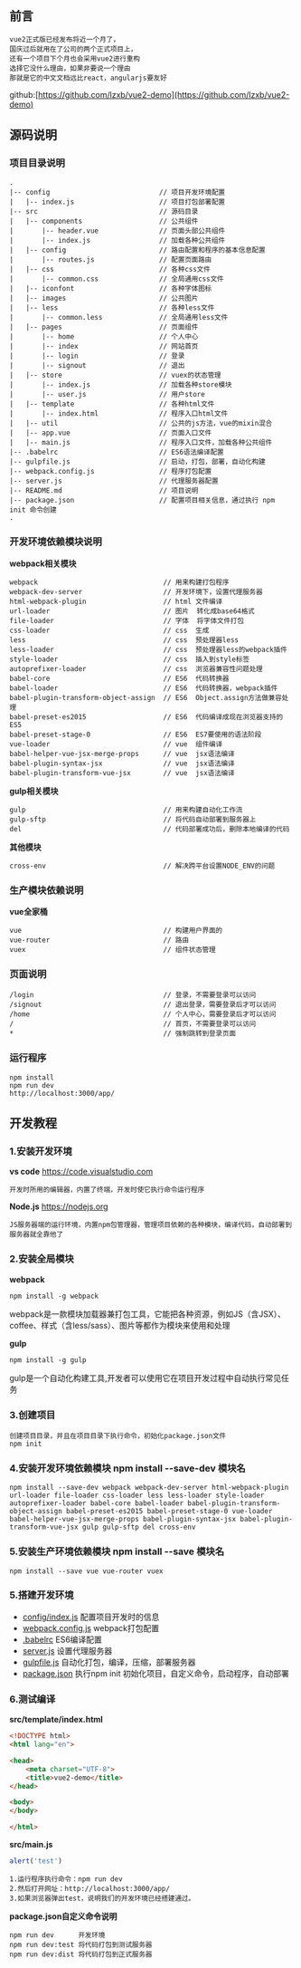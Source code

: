 ## 前言
```
vue2正式版已经发布将近一个月了，
国庆过后就用在了公司的两个正式项目上，
还有一个项目下个月也会采用vue2进行重构
选择它没什么理由，如果非要说一个理由
那就是它的中文文档远比react，angularjs要友好
```
github:[https://github.com/lzxb/vue2-demo](https://github.com/lzxb/vue2-demo)

## 源码说明
### 项目目录说明
```
.
|-- config                           // 项目开发环境配置
|   |-- index.js                     // 项目打包部署配置
|-- src                              // 源码目录
|   |-- components                   // 公共组件
|       |-- header.vue               // 页面头部公共组件
|       |-- index.js                 // 加载各种公共组件
|   |-- config                       // 路由配置和程序的基本信息配置
|       |-- routes.js                // 配置页面路由
|   |-- css                          // 各种css文件
|       |-- common.css               // 全局通用css文件
|   |-- iconfont                     // 各种字体图标
|   |-- images                       // 公共图片
|   |-- less                         // 各种less文件
|       |-- common.less              // 全局通用less文件
|   |-- pages                        // 页面组件
|       |-- home                     // 个人中心
|       |-- index                    // 网站首页
|       |-- login                    // 登录
|       |-- signout                  // 退出
|   |-- store                        // vuex的状态管理
|       |-- index.js                 // 加载各种store模块
|       |-- user.js                  // 用户store
|   |-- template                     // 各种html文件
|       |-- index.html               // 程序入口html文件
|   |-- util                         // 公共的js方法，vue的mixin混合
|   |-- app.vue                      // 页面入口文件
|   |-- main.js                      // 程序入口文件，加载各种公共组件
|-- .babelrc                         // ES6语法编译配置
|-- gulpfile.js                      // 启动，打包，部署，自动化构建
|-- webpack.config.js                // 程序打包配置
|-- server.js                        // 代理服务器配置
|-- README.md                        // 项目说明
|-- package.json                     // 配置项目相关信息，通过执行 npm init 命令创建
.
```

### 开发环境依赖模块说明
**webpack相关模块**
```
webpack                               // 用来构建打包程序
webpack-dev-server                    // 开发环境下，设置代理服务器
html-webpack-plugin                   // html 文件编译
url-loader                            // 图片  转化成base64格式
file-loader                           // 字体  将字体文件打包
css-loader                            // css  生成
less                                  // css  预处理器less
less-loader                           // css  预处理器less的webpack插件
style-loader                          // css  插入到style标签
autoprefixer-loader                   // css  浏览器兼容性问题处理
babel-core                            // ES6  代码转换器
babel-loader                          // ES6  代码转换器，webpack插件
babel-plugin-transform-object-assign  // ES6  Object.assign方法做兼容处理
babel-preset-es2015                   // ES6  代码编译成现在浏览器支持的ES5
babel-preset-stage-0                  // ES6  ES7要使用的语法阶段
vue-loader                            // vue  组件编译
babel-helper-vue-jsx-merge-props      // vue  jsx语法编译
babel-plugin-syntax-jsx               // vue  jsx语法编译
babel-plugin-transform-vue-jsx        // vue  jsx语法编译
```

**gulp相关模块**
```
gulp                                  // 用来构建自动化工作流
gulp-sftp                             // 将代码自动部署到服务器上
del                                   // 代码部署成功后，删除本地编译的代码
```
**其他模块**
```
cross-env                             // 解决跨平台设置NODE_ENV的问题
```
### 生产模块依赖说明
**vue全家桶**
```
vue                                   // 构建用户界面的
vue-router                            // 路由
vuex                                  // 组件状态管理
```

### 页面说明
```
/login                                // 登录，不需要登录可以访问
/signout                              // 退出登录，需要登录后才可以访问
/home                                 // 个人中心，需要登录后才可以访问
/                                     // 首页，不需要登录可以访问
*                                     // 强制跳转到登录页面
```

### 运行程序 
```
npm install
npm run dev
http://localhost:3000/app/
```

## 开发教程


### 1.安装开发环境
**vs code** https://code.visualstudio.com 
```
开发时所用的编辑器，内置了终端，开发时使它执行命令运行程序
```
**Node.js** https://nodejs.org 
```
JS服务器端的运行环境，内置npm包管理器，管理项目依赖的各种模块，编译代码，自动部署到服务器就全靠他了
```

### 2.安装全局模块
**webpack** 
```
npm install -g webpack
```
webpack是一款模块加载器兼打包工具，它能把各种资源，例如JS（含JSX）、coffee、样式（含less/sass）、图片等都作为模块来使用和处理


**gulp**
```
npm install -g gulp
```
 gulp是一个自动化构建工具,开发者可以使用它在项目开发过程中自动执行常见任务

### 3.创建项目
```
创建项目目录，并且在项目目录下执行命令，初始化package.json文件
npm init
```

### 4.安装开发环境依赖模块 npm install --save-dev 模块名
``` 
npm install --save-dev webpack webpack-dev-server html-webpack-plugin url-loader file-loader css-loader less less-loader style-loader autoprefixer-loader babel-core babel-loader babel-plugin-transform-object-assign babel-preset-es2015 babel-preset-stage-0 vue-loader babel-helper-vue-jsx-merge-props babel-plugin-syntax-jsx babel-plugin-transform-vue-jsx gulp gulp-sftp del cross-env
```
### 5.安装生产环境依赖模块 npm install --save 模块名
``` 
npm install --save vue vue-router vuex
```

### 5.搭建开发环境
+ [config/index.js](config/index.js)       配置项目开发时的信息
+ [webpack.config.js](webpack.config.js)   webpack打包配置
+ [.babelrc](.babelrc)                     ES6编译配置
+ [server.js](server.js)                   设置代理服务器
+ [gulpfile.js](gulpfile.js)               自动化打包，编译，压缩，部署服务器
+ [package.json](package.json)             执行npm init 初始化项目，自定义命令，启动程序，自动部署

### 6.测试编译
**src/template/index.html**
```html
<!DOCTYPE html>
<html lang="en">

<head>
	<meta charset="UTF-8">
	<title>vue2-demo</title>
</head>

<body>
</body>

</html>
```
**src/main.js**
```javascript
alert('test')
```
```
1.运行程序执行命令：npm run dev
2.然后打开网址：http://localhost:3000/app/
3.如果浏览器弹出test，说明我们的开发环境已经搭建通过。
```
**package.json自定义命令说明**
```
npm run dev      开发环境
npm run dev:test 将代码打包到测试服务器
npm run dev:dist 将代码打包到正式服务器
```

